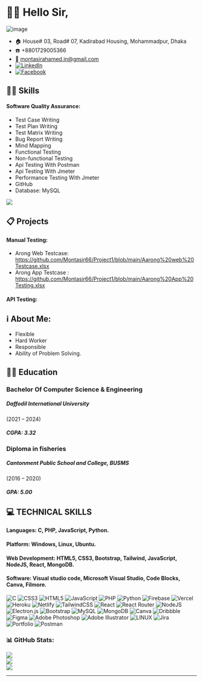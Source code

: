 # :raising_hand_man: Hello Sir,
![image](https://github.com/user-attachments/assets/6d33bd5c-bdf7-4a03-a9b7-01b293439155)
- :house: House# 03, Road# 07, Kadirabad Housing, Mohammadpur, Dhaka
- :phone: +8801729005366
- :email: montasirahamed.in@gmail.com
- [![LinkedIn](https://img.shields.io/badge/LinkedIn-%230077B5.svg?logo=linkedin&logoColor=white)](https://www.linkedin.com/in/montasir-ahamed-393237311/) 
- [![Facebook](https://img.shields.io/badge/Facebook-%231877F2.svg?logo=Facebook&logoColor=white)](https://www.facebook.com/montasir.ahamed.782026)
  
## :technologist: Skills
#### Software Quality Assurance:
* Test Case Writing
* Test Plan Writing
* Test Matrix Writing
* Bug Report Writing
* Mind Mapping
* Functional Testing
* Non-functional Testing
* Api Testing With Postman
* Api Testing With Jmeter
* Performance Testing With Jmeter
* GitHub
* Database: MySQL  

[![](https://visitcount.itsvg.in/api?id=Sayid1218&icon=0&color=12)](https://visitcount.itsvg.in)

## :clipboard: Projects
#### Manual Testing:
* Arong Web Testcase: https://github.com/Montasir66/Project1/blob/main/Aarong%20web%20Testcase.xlsx
* Arong App Testcase : https://github.com/Montasir66/Project1/blob/main/Aarong%20App%20Testing.xlsx
#### API Testing:


## :information_source: About Me:
* Flexible
* Hard Worker
* Responsible
* Ability of Problem Solving.

## :student: Education
### Bachelor Of Computer Science & Engineering
##### Daffodil International University 
(2021 – 2024)
##### CGPA: 3.32
### Diploma in fisheries
##### Cantonment Public School and College, BUSMS
(2016 – 2020)
##### GPA: 5.00

## 💻 TECHNICAL SKILLS
#### Languages: C, PHP, JavaScript, Python.
#### Platform: Windows, Linux, Ubuntu.
#### Web Development: HTML5, CSS3, Bootstrap, Tailwind, JavaScript, NodeJS, React, MongoDB.
#### Software: Visual studio code, Microsoft Visual Studio, Code Blocks, Canva, Filmore.

![C](https://img.shields.io/badge/c-%2300599C.svg?style=for-the-badge&logo=c&logoColor=white) ![CSS3](https://img.shields.io/badge/css3-%231572B6.svg?style=for-the-badge&logo=css3&logoColor=white) ![HTML5](https://img.shields.io/badge/html5-%23E34F26.svg?style=for-the-badge&logo=html5&logoColor=white) ![JavaScript](https://img.shields.io/badge/javascript-%23323330.svg?style=for-the-badge&logo=javascript&logoColor=%23F7DF1E) ![PHP](https://img.shields.io/badge/php-%23777BB4.svg?style=for-the-badge&logo=php&logoColor=white) ![Python](https://img.shields.io/badge/python-3670A0?style=for-the-badge&logo=python&logoColor=ffdd54) ![Firebase](https://img.shields.io/badge/firebase-%23039BE5.svg?style=for-the-badge&logo=firebase) ![Vercel](https://img.shields.io/badge/vercel-%23000000.svg?style=for-the-badge&logo=vercel&logoColor=white) ![Heroku](https://img.shields.io/badge/heroku-%23430098.svg?style=for-the-badge&logo=heroku&logoColor=white) ![Netlify](https://img.shields.io/badge/netlify-%23000000.svg?style=for-the-badge&logo=netlify&logoColor=#00C7B7) ![TailwindCSS](https://img.shields.io/badge/tailwindcss-%2338B2AC.svg?style=for-the-badge&logo=tailwind-css&logoColor=white) ![React](https://img.shields.io/badge/react-%2320232a.svg?style=for-the-badge&logo=react&logoColor=%2361DAFB) ![React Router](https://img.shields.io/badge/React_Router-CA4245?style=for-the-badge&logo=react-router&logoColor=white) ![NodeJS](https://img.shields.io/badge/node.js-6DA55F?style=for-the-badge&logo=node.js&logoColor=white) ![Electron.js](https://img.shields.io/badge/Electron-191970?style=for-the-badge&logo=Electron&logoColor=white) ![Bootstrap](https://img.shields.io/badge/bootstrap-%23563D7C.svg?style=for-the-badge&logo=bootstrap&logoColor=white) ![MySQL](https://img.shields.io/badge/mysql-%2300f.svg?style=for-the-badge&logo=mysql&logoColor=white) ![MongoDB](https://img.shields.io/badge/MongoDB-%234ea94b.svg?style=for-the-badge&logo=mongodb&logoColor=white) ![Canva](https://img.shields.io/badge/Canva-%2300C4CC.svg?style=for-the-badge&logo=Canva&logoColor=white) ![Dribbble](https://img.shields.io/badge/Dribbble-EA4C89?style=for-the-badge&logo=dribbble&logoColor=white) 	![Figma](https://img.shields.io/badge/figma-%23F24E1E.svg?style=for-the-badge&logo=figma&logoColor=white) ![Adobe Photoshop](https://img.shields.io/badge/adobephotoshop-%2331A8FF.svg?style=for-the-badge&logo=adobephotoshop&logoColor=white) ![Adobe Illustrator](https://img.shields.io/badge/adobeillustrator-%23FF9A00.svg?style=for-the-badge&logo=adobeillustrator&logoColor=white) ![LINUX](https://img.shields.io/badge/Linux-FCC624?style=for-the-badge&logo=linux&logoColor=black) ![Jira](https://img.shields.io/badge/jira-%230A0FFF.svg?style=for-the-badge&logo=jira&logoColor=white) ![Portfolio](https://img.shields.io/badge/Portfolio-%23000000.svg?style=for-the-badge&logo=firefox&logoColor=#FF7139) ![Postman](https://img.shields.io/badge/Postman-FF6C37?style=for-the-badge&logo=postman&logoColor=white)
### 📊 GitHub Stats:
![](https://github-readme-stats.vercel.app/api?username=Montasir66&theme=hide_border=true&include_all_commits=true&count_private=false)<br/>
![](https://github-readme-streak-stats.herokuapp.com/?user=Sayid1218&theme=hide_border=true)<br/>
![](https://github-readme-stats.vercel.app/api/top-langs/?username=Sayid1218&theme=hide_border=true&include_all_commits=true&count_private=false&layout=compact)

---
